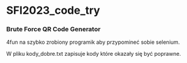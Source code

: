 # SFI2023_code_try

### Brute Force QR Code Generator
4fun na szybko zrobiony programik aby przypomineć sobie selenium. 

W pliku kody_dobre.txt zapisuje kody które okazały się być poprawne.
